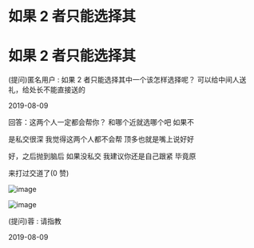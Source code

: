 # 如果 2 者只能选择其

# 如果 2 者只能选择其

(提问)匿名用户 : 如果 2 者只能选择其中一个该怎样选择呢？ 可以给中间人送礼，给处长不能直接送的

2019-08-09

回答：这两个人一定都会帮你？ 和哪个近就选哪个吧 如果不

是私交很深 我觉得这两个人都不会帮 顶多也就是嘴上说好好

好，之后抛到脑后 如果没私交 我建议你还是自己跟紧 毕竟原

来打过交道了(0 赞)

![image](img/Image_003.png)

![image](img/Image_004.png)

(提问)蓉 : 请指教

2019-08-09